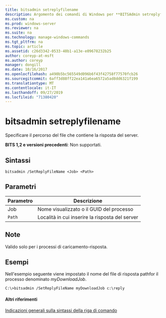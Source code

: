 ```yaml
---
title: bitsadmin setreplyfilename
description: Argomento dei comandi di Windows per **BITSAdmin setreplyfilename** -specificare il percorso del file che contiene la risposta del server.
ms.custom: na
ms.prod: windows-server
ms.reviewer: na
ms.suite: na
ms.technology: manage-windows-commands
ms.tgt_pltfrm: na
ms.topic: article
ms.assetid: c26d3342-0533-40b1-a13e-e09678232b25
author: coreyp-at-msft
ms.author: coreyp
manager: dongill
ms.date: 10/16/2017
ms.openlocfilehash: a490b5bc565549d096b6f43f42758f77570fcb26
ms.sourcegitcommit: 6aff3d88ff22ea141a6ea6572a5ad8dd6321f199
ms.translationtype: MT
ms.contentlocale: it-IT
ms.lasthandoff: 09/27/2019
ms.locfileid: "71380420"
---
```

# <a name="bitsadmin-setreplyfilename"></a>bitsadmin setreplyfilename

Specificare il percorso del file che contiene la risposta del server.

**BITS 1,2 e versioni precedenti**: Non supportati.

## <a name="syntax"></a>Sintassi

```
bitsadmin /SetReplyFileName <Job> <Path>
```

## <a name="parameters"></a>Parametri

|Parametro|Descrizione|
|---------|-----------|
|Job|Nome visualizzato o il GUID del processo|
|`Path`|Località in cui inserire la risposta del server|

## <a name="remarks"></a>Note

Valido solo per i processi di caricamento-risposta.

## <a name="BKMK_examples"></a>Esempi

Nell'esempio seguente viene impostato il nome del file di risposta pathfor il processo denominato *myDownloadJob*.
```
C:\>bitsadmin /SetReplyFileName myDownloadJob c:\reply
```

#### <a name="additional-references"></a>Altri riferimenti

[Indicazioni generali sulla sintassi della riga di comando](command-line-syntax-key.md)